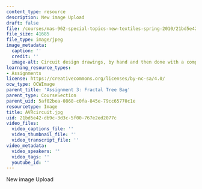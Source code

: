 ```yaml
---
content_type: resource
description: New image Upload
draft: false
file: /courses/mas-962-special-topics-new-textiles-spring-2010/21bd5e42db9c3d3c5f00767e2ed2077c_AVRcircuit.jpg
file_size: 41685
file_type: image/jpeg
image_metadata:
  caption: ''
  credit: ''
  image-alt: Circuit design drawings, by hand and then done with a computer.
learning_resource_types:
- Assignments
license: https://creativecommons.org/licenses/by-nc-sa/4.0/
ocw_type: OCWImage
parent_title: 'Assignment 3: Fractal Tree Bag'
parent_type: CourseSection
parent_uid: 5af02bea-0868-c0fa-845e-79cc65770c1e
resourcetype: Image
title: AVRcircuit.jpg
uid: 21bd5e42-db9c-3d3c-5f00-767e2ed2077c
video_files:
  video_captions_file: ''
  video_thumbnail_file: ''
  video_transcript_file: ''
video_metadata:
  video_speakers: ''
  video_tags: ''
  youtube_id: ''
---
```

New image Upload